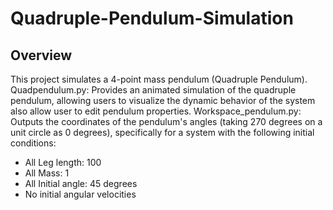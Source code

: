# Quadruple-Pendulum-Simulation

## Overview
This project simulates a 4-point mass pendulum (Quadruple Pendulum). 
Quadpendulum.py: Provides an animated simulation of the quadruple pendulum, allowing users to visualize the dynamic behavior of the system also allow user to edit pendulum properties.
Workspace_pendulum.py: Outputs the coordinates of the pendulum's angles (taking 270 degrees on a unit circle as 0 degrees), specifically for a system with the following initial conditions:
- All Leg length: 100
- All Mass: 1
- All Initial angle: 45 degrees 
- No initial angular velocities
